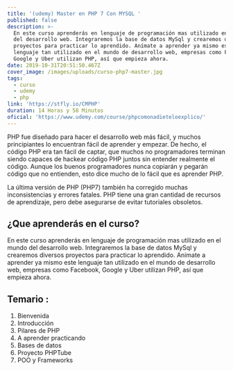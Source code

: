 ```yaml
---
title: '(udemy) Master en PHP 7 Con MYSQL '
published: false
description: >-
  En este curso aprenderás en lenguaje de programación mas utilizado en el mundo
  del desarrollo web. Integraremos la base de datos MySql y crearemos diversos
  proyectos para practicar lo aprendido. Anímate a aprender ya mismo este
  lenguaje tan utilizado en el mundo de desarrollo web, empresas como Facebook,
  Google y Uber utilizan PHP, así que empieza ahora.
date: 2019-10-31T20:51:50.467Z
cover_image: /images/uploads/curso-php7-master.jpg
tags:
  - curso
  - udemy
  - php
link: 'https://stfly.io/CMPHP'
duration: 14 Horas y 58 Minutos
oficial: 'https://www.udemy.com/course/phpcomonadieteloexplico/'
---
```

PHP fue diseñado para hacer el desarrollo web más fácil, y muchos principiantes lo encuentran fácil de aprender y empezar. De hecho, el código PHP era tan fácil de captar, que muchos no programadores terminan siendo capaces de hackear código PHP juntos sin entender realmente el código. Aunque los buenos programadores nunca copiarán y pegarán código que no entienden, esto dice mucho de lo fácil que es aprender PHP.

La última versión de PHP (PHP7) también ha corregido muchas inconsistencias y errores fatales. PHP tiene una gran cantidad de recursos de aprendizaje, pero debe asegurarse de evitar tutoriales obsoletos.

## ¿Que aprenderás en el curso?

En este curso aprenderás en lenguaje de programación mas utilizado en el mundo del desarrollo web. Integraremos la base de datos MySql y crearemos diversos proyectos para practicar lo aprendido. Anímate a aprender ya mismo este lenguaje tan utilizado en el mundo de desarrollo web, empresas como Facebook, Google y Uber utilizan PHP, así que empieza ahora.

## Temario :

1. Bienvenida
2. Introducción
3. Pilares de PHP
4. A aprender practicando
5. Bases de datos
6. Proyecto PHPTube
7. POO y Frameworks
